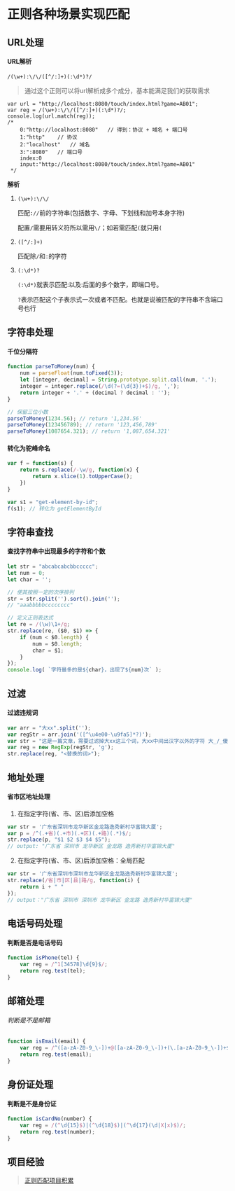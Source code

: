 <!--
 * @Description: 
 * @Date: 2019-08-10 01:46:28
 * @LastEditors: phoebus
 * @LastEditTime: 2019-11-21 18:29:31
 -->
# 正则各种场景实现匹配

## URL处理

#### URL解析

	/(\w+):\/\/([^/:]+)(:\d*)?/

> 通过这个正则可以将url解析成多个成分，基本能满足我们的获取需求

``` JS
var url = "http://localhost:8080/touch/index.html?game=AB01";
var reg = /(\w+):\/\/([^/:]+)(:\d*)?/;
console.log(url.match(reg));
/* 
	0:"http://localhost:8080"	// 得到：协议 + 域名 + 端口号
	1:"http"	// 协议
	2:"localhost"	// 域名
	3:":8080"	// 端口号
	index:0
	input:"http://localhost:8080/touch/index.html?game=AB01"
 */
```

**解析**

1. `(\w+):\/\/`

	匹配`://`前的字符串(包括数字、字母、下划线和加号本身字符)

	配置`/`需要用转义符所以需用`\/`；如若需匹配`(`就只用`(`

2. `([^/:]+)`

	匹配除`/`和`:`的字符

3. `(:\d*)?`
	
	`(:\d*)`就表示匹配:以及:后面的多个数字，即端口号。
	
	`?`表示匹配这个子表示式一次或者不匹配。也就是说被匹配的字符串不含端口号也行

## 字符串处理

#### 千位分隔符

``` js
function parseToMoney(num) {
    num = parseFloat(num.toFixed(3));
    let [integer, decimal] = String.prototype.split.call(num, '.');
    integer = integer.replace(/\d(?=(\d{3})+$)/g, ',');
    return integer + '.' + (decimal ? decimal : '');
}

// 保留三位小数
parseToMoney(1234.56); // return '1,234.56'
parseToMoney(123456789); // return '123,456,789'
parseToMoney(1087654.321); // return '1,087,654.321'
```

#### 转化为驼峰命名

``` js
var f = function(s) {
    return s.replace(/-\w/g, function(x) {
        return x.slice(1).toUpperCase();
    })
}

var s1 = "get-element-by-id";
f(s1); // 转化为 getElementById
```

## 字符串查找

#### 查找字符串中出现最多的字符和个数

``` js
let str = "abcabcabcbbccccc";
let num = 0;
let char = '';

// 使其按照一定的次序排列
str = str.split('').sort().join('');
// "aaabbbbbcccccccc"

// 定义正则表达式
let re = /(\w)\1+/g;
str.replace(re, ($0, $1) => {
    if (num < $0.length) {
        num = $0.length;
        char = $1;
    }
});
console.log( `字符最多的是${char}，出现了${num}次` );
```

## 过滤

#### 过滤违规词

``` js
var arr = "大xx".split('');
var regStr = arr.join('([^\u4e00-\u9fa5]*?)');
var str = "这是一篇文章，需要过滤掉大xx这三个词，大xx中间出汉字以外的字符 大_/_傻a1v逼和 大傻a1v逼";
var reg = new RegExp(regStr, 'g');
str.replace(reg, "<替换的词>");
```

## 地址处理

#### 省市区地址处理

1. 在指定字符(省、市、区)后添加空格

``` js
var str = '广东省深圳市龙华新区金龙路逸秀新村华富锦大厦';
var p = /^(.+省)(.+市)(.+区)(.+路)(.*)$/;
str.replace(p, "$1 $2 $3 $4 $5");
// output: "广东省 深圳市 龙华新区 金龙路 逸秀新村华富锦大厦"
```

2. 在指定字符(省、市、区)后添加空格：全局匹配

``` js
var str = '广东省深圳市深圳市龙华新区金龙路逸秀新村华富锦大厦';
str.replace(/省|市|区|县|路/g, function(i) {
    return i + " "
});
// output："广东省 深圳市 深圳市 龙华新区 金龙路 逸秀新村华富锦大厦"
```

## 电话号码处理

#### 判断是否是电话号码

``` js
function isPhone(tel) {
    var reg = /^1[34578]\d{9}$/;
    return reg.test(tel);
}
```

## 邮箱处理

###### 判断是不是邮箱

``` js
function isEmail(email) {
    var reg = /^([a-zA-Z0-9_\-])+@([a-zA-Z0-9_\-])+(\.[a-zA-Z0-9_\-])+$/;
    return reg.test(email);
}
```

## 身份证处理

#### 判断是不是身份证

``` js
function isCardNo(number) {
    var reg = /(^\d{15}$)|(^\d{18}$)|(^\d{17}(\d|X|x)$)/;
    return reg.test(number);
}
```

## 项目经验

> [正则匹配项目积累](开发积累/正则表达式/正则匹配项目积累.md)

